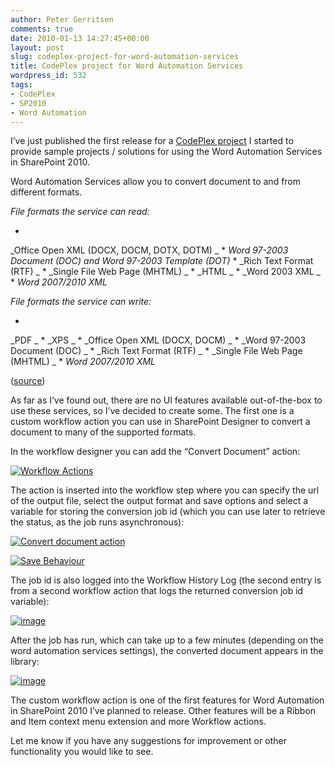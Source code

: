 ```yaml
---
author: Peter Gerritsen
comments: true
date: 2010-01-13 14:27:45+00:00
layout: post
slug: codeplex-project-for-word-automation-services
title: CodePlex project for Word Automation Services
wordpress_id: 532
tags:
- CodePlex
- SP2010
- Word Automation
---
```



I’ve just published the first release for a [CodePlex project](http://sp2010wordautomation.codeplex.com)  I started to provide sample projects / solutions for using the Word Automation Services in SharePoint 2010.






Word Automation Services allow you to convert document to and from different formats.






_File formats the service can read:_

  * 
_Office Open XML (DOCX, DOCM, DOTX, DOTM) _
  *
_Word 97-2003 Document (DOC) and Word 97-2003 Template (DOT)_
  *
_Rich Text Format (RTF) _
  *
_Single File Web Page (MHTML) _
  *
_HTML _
  *
_Word 2003 XML _
  *
_Word 2007/2010 XML_

_File formats the service can write:_

  *
_PDF _
  *
_XPS _
  *
_Office Open XML (DOCX, DOCM) _
  *
_Word 97-2003 Document (DOC) _
  *
_Rich Text Format (RTF) _
  *
_Single File Web Page (MHTML) _
  *
_Word 2007/2010 XML_

([source](http://blogs.msdn.com/microsoft_office_word/archive/2009/12/16/Word-Automation-Services_3A00_-What-It-Does.aspx))

As far as I’ve found out, there are no UI features available out-of-the-box to use these services, so I’ve decided to create some. The first one is a custom workflow action you can use in SharePoint Designer to convert a document to many of the supported
formats.


In the workflow designer you can add the “Convert Document” action:

[![Workflow Actions](/images/oldsnipping1.png)](/images/oldsnipping.png)

The action is inserted into the workflow step where you can specify the url of the output file, select the output format and save options and select a variable for storing the conversion job id (which you can use later to retrieve the status, as the job runs asynchronous):

[![Convert document action](/images/oldsnipping3.png)](/images/oldsnipping2.png)

[![Save Behaviour](/images/oldsnipping5.png)](/images/oldsnipping4.png)

The job id is also logged into the Workflow History Log (the second entry is from a second workflow action that logs the returned conversion job id variable):

[![image](/images/oldsnipping7.png)](/images/oldsnipping6.png)

After the job has run, which can take up to a few minutes (depending on the word automation services settings), the converted  document appears in the library:

[![image](/images/oldsnipping9.png)](/images/oldsnipping8.png)

The custom workflow action is one of the first features for Word Automation in SharePoint 2010 I’ve planned to release. Other  features will be a Ribbon and Item context menu extension and more Workflow actions.

Let me know if you have any suggestions for improvement or other functionality you would like to see.

